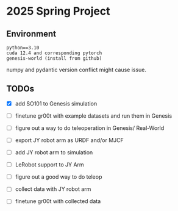# 2025 Spring Project

## Environment
```
python==3.10
cuda 12.4 and corresponding pytorch
genesis-world (install from github)
```
numpy and pydantic version conflict might cause issue.

## TODOs

- [x] add SO101 to Genesis simulation
- [ ] finetune gr00t with example datasets and run them in Genesis
- [ ] figure out a way to do teleoperation in Genesis/ Real-World
- [ ] export JY robot arm as URDF and/or MJCF
- [ ] add JY robot arm to simulation
- [ ] LeRobot support to JY Arm
- [ ] figure out a good way to do teleop
- [ ] collect data with JY robot arm
- [ ] finetune gr00t with collected data

